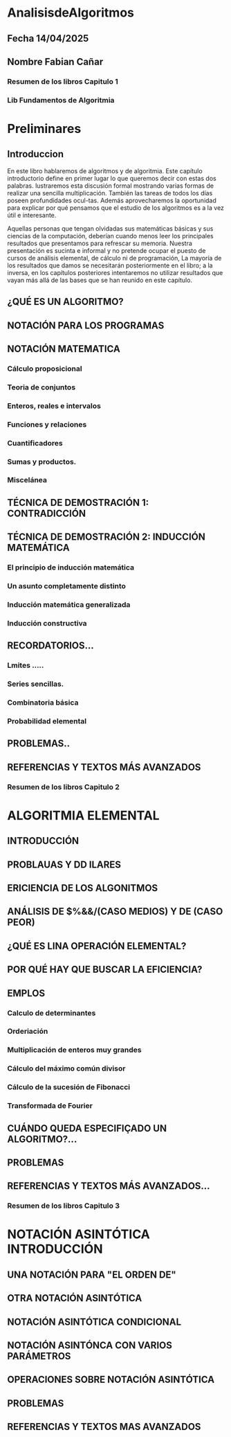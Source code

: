 # AnalisisdeAlgoritmos
## Fecha 14/04/2025
## Nombre Fabian Cañar
### Resumen de los libros Capitulo 1 

### Lib Fundamentos de Algoritmia 

# Preliminares 

## Introduccion 
En este libro hablaremos de algoritmos y de algoritmia. Este capítulo introductorio define en primer lugar lo que queremos decir con estas dos palabras. lustraremos esta discusión formal mostrando varias formas de realizar una sencilla multiplicación. También las tareas de todos los días poseen profundidades ocul-tas. Además aprovecharemos la oportunidad para explicar por qué pensamos que el estudio de los algoritmos es a la vez útil e interesante.

Aquellas personas que tengan olvidadas sus matemáticas básicas y sus ciencias de la computación, deberían cuando menos leer los principales resultados que presentamos para refrescar su memoria. Nuestra presentación es sucinta e informal y no pretende ocupar el puesto de cursos de análisis elemental, de cálculo ni de programación, La mayoría de los resultados que damos se necesitarán posteriormente en el libro; a la inversa, en los capítulos posteriores intentaremos no utilizar resultados que vayan más allá de las bases que se han reunido en este capítulo.

## ¿QUÉ ES UN ALGORITMO?
## NOTACIÓN PARA LOS PROGRAMAS
## NOTACIÓN MATEMATICA
### Cálculo proposicional
### Teoria de conjuntos
### Enteros, reales e intervalos
### Funciones y relaciones
### Cuantificadores 
### Sumas y productos.
### Miscelánea
## TÉCNICA DE DEMOSTRACIÓN 1: CONTRADICCIÓN
## TÉCNICA DE DEMOSTRACIÓN 2: INDUCCIÓN MATEMÁTICA
### El principio de inducción matemática
### Un asunto completamente distinto
### Inducción matemática generalizada
### Inducción constructiva

## RECORDATORIOS...

### Lmites .....
### Series sencillas.
### Combinatoria básica
### Probabilidad elemental

## PROBLEMAS..
## REFERENCIAS Y TEXTOS MÁS AVANZADOS  

### Resumen de los libros Capitulo 2 

# ALGORITMIA ELEMENTAL

## INTRODUCCIÓN
## PROBLAUAS Y DD ILARES
## ERICIENCIA DE LOS ALGONITMOS
## ANÁLISIS DE $%&&/(CASO MEDIOS) Y DE (CASO PEOR)
## ¿QUÉ ES LINA OPERACIÓN ELEMENTAL?
## POR QUÉ HAY QUE BUSCAR LA EFICIENCIA?

## EMPLOS
### Calculo de determinantes
### Orderiación
### Multiplicación de enteros muy grandes
### Cálculo del máximo común divisor
### Cálculo de la sucesión de Fibonacci
### Transformada de Fourier

## CUÁNDO QUEDA ESPECIFIÇADO UN ALGORITMO?...
## PROBLEMAS
## REFERENCIAS Y TEXTOS MÁS AVANZADOS...

### Resumen de los libros Capitulo 3

# NOTACIÓN ASINTÓTICA INTRODUCCIÓN
## UNA NOTACIÓN PARA "EL ORDEN DE"
## OTRA NOTACIÓN ASINTÓTICA
## NOTACIÓN ASINTÓTICA CONDICIONAL
## NOTACIÓN ASINTÓNCA CON VARIOS PARÁMETROS
## OPERACIONES SOBRE NOTACIÓN ASINTÓTICA 
## PROBLEMAS
## REFERENCIAS Y TEXTOS MAS AVANZADOS
